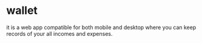 # wallet
it is a web app compatible for both mobile and desktop where you can keep records of your all incomes and expenses.
